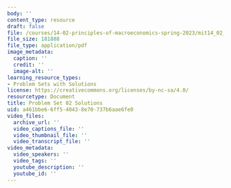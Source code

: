 ```yaml
---
body: ''
content_type: resource
draft: false
file: /courses/14-02-principles-of-macroeconomics-spring-2023/mit14_02_s23_pset2_solutions.pdf
file_size: 181888
file_type: application/pdf
image_metadata:
  caption: ''
  credit: ''
  image-alt: ''
learning_resource_types:
- Problem Sets with Solutions
license: https://creativecommons.org/licenses/by-nc-sa/4.0/
resourcetype: Document
title: Problem Set 02 Solutions
uid: a461bbe6-6ff5-4043-8e70-737b6aae6fe0
video_files:
  archive_url: ''
  video_captions_file: ''
  video_thumbnail_file: ''
  video_transcript_file: ''
video_metadata:
  video_speakers: ''
  video_tags: ''
  youtube_description: ''
  youtube_id: ''
---
```

